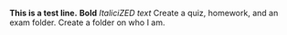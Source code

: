 **This is a test line.**
**Bold** *ItaliciZED text*
Create a quiz, homework, and an exam folder. Create a folder on who I am.
